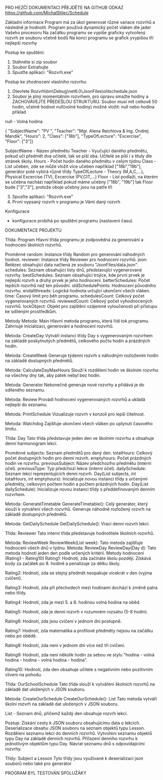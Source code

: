 PRO HEZČÍ DOKUMENTACI PŘEJDĚTE NA GITHUB ODKAZ
https://github.com/MichalStilec/Schedule

Základní informace
Program má za úkol generovat různé variace rozvrhů a následně je hodnotit.
Program používá dynamický počet vláken dle jader Vašeho procesoru
Na začátku programu se vypíše graficky vytvořený rozvrh ze souboru včetně bodů
Na konci programu se grafick yvypíšou tři nejlepší rozvrhy

Postup ke spuštění:
1. Stáhněte si zip soubor
2. Soubor Extrahujte
3. Spusťte aplikaci: "Rozvrh.exe"


Postup ke zhodnocení vlastního rozvrhu:
1. Otevřete Rozvrh\bin\Debug\net6.0\JsonFiles\oldschedule.json
2. Soubor je plný momentálním rozvrhem, pro úpravu smažte hodiny a ZACHOVÁVEJTE PŘEDEŠLOU STRUKTURU. Soubor musí mít celkově 50 hodin, včetně hodnot null(volné hodiny)
možné vložit: null nebo hodina 
příklad

null - Volná hodina

{ "SubjectName": "PV ", "Teacher": "Mgr. Alena Reichlova & Ing. Ondrej Mandik", "Hours": 2, "Class": ["18b"], "TypeOfLecture": "Excercise", "Floor": ["3"]}

SubjectName - Název předmětu
Teacher - Vyučující daného předmětu, pokud učí předmět dva učitelé, tak se píší oba. Učitelé se píší i s tituly dle stránek školy.
Hours - Počet hodin daného předmětu v celým týdnu
Class - List učeben, zde se může vložit více učeben například ["18b","19b"], generátor poté vybírá různé třídy 
TypeOfLecture - Theory (M,A,C,...), Physical Excercise (TV), Excercise (PV,CIT,...)
Floor - List podlaží, na kterém se učebna nachází například pokud máme učebny ["18b", "19b"] tak Floor bude ["3","3"], protože oboje učebny jsou na patře tři



3. Spusťte aplikaci: "Rozvrh.exe"
4. První vypsaný rozvrh v programu je Vámi daný rozvrh


Konfigurace
-  konfigurace probíhá po spuštění programu (nastavení času)


DOKUMENTACE PROJEKTU

Třída: Program
Hlavní třída programu je zodpovědná za generování a hodnocení školních rozvrhů.

Proměnné
random: Instance třídy Random pro generování náhodných hodnot.
reviewer: Instance třídy Reviewer pro hodnocení rozvrhů.
json: Řetězec obsahující data načtená ze souboru "JsonFiles/data.json".
schedules: Seznam obsahující listy dnů, představující vygenerované rozvrhy.
bestSchedules: Seznam obsahující trojice, kde první prvek je nejlepší rozvrh a druhý prvek je jeho hodnocení.
betterSchedules: Počet lepších rozvrhů než ten původní.
oldSchedulePoints: Hodnocení původního rozvrhu.
endallthreads: Logická hodnota určující ukončení všech vláken.
time: Časový limit pro běh programu.
schedulesCount: Celkový počet vygenerovaných rozvrhů.
reviewedCount: Celkový počet vyhodnocených rozvrhů.
lockObject: Objekt pro zajištění vzájemné vyloučenosti při přístupu ke sdíleným prostředkům.

Metody
Metoda: Main
Hlavní metoda programu, která řídí tok programu. Zahrnuje inicializaci, generování a hodnocení rozvrhů.

Metoda: CreateDay
Vytváří instanci třídy Day s vygenerovaným rozvrhem na základě poskytnutých předmětů, celkového počtu hodin a prázdných hodin.

Metoda: CreateWeek
Generuje týdenní rozvrh s náhodným rozložením hodin na základě dostupných předmětů.

Metoda: CalculateDayMaxHours
Slouží k rozdělení hodin ve školním rozvrhu na všechny dny tak, aby pátek nebyl bez hodin.

Metoda: Generator
Nekonečně generuje nové rozvrhy a přidává je do sdíleného seznamu.

Metoda: Review
Provádí hodnocení vygenerovaných rozvrhů a ukládá nejlepší do seznamu.

Metoda: PrintSchedule
Vizualizuje rozvrh v konzoli pro lepší čitelnost.

Metoda: Watchdog
Zajišťuje ukončení všech vláken po uplynutí časového limitu.


Třída: Day
Tato třída představuje jeden den ve školním rozvrhu a obsahuje denní harmonogram lekcí.

Proměnné
subjects: Seznam předmětů pro daný den.
totalHours: Celkový počet dostupných hodin pro denní rozvrh.
emptyhours: Počet prázdných hodin ve rozvrhu.
previousSubject: Název předchozího předmětu (interní účel).
previousType: Typ předchozí lekce (interní účel).
dailySchedule: Seznam lekcí reprezentujících denní rozvrh.
Day(List<Subject> subjects, int totalHours, int emptyhours): Inicializuje novou instanci třídy s určenými předměty, celkovým počtem hodin a počtem prázdných hodin.
Day(List<Lesson> dailySchedule): Inicializuje novou instanci třídy s předdefinovaným denním rozvrhem.

Metoda: GenerateTimetable
GenerateTimetable(): Celý generátor, který slouží k vytváření všech rozvrhů. Generuje náhodně rozložený rozvrh na základě dostupných předmětů.

Metoda: GetDailySchedule
GetDailySchedule(): Vrací denní rozvrh lekcí.


Třída: Reviewer
Tato interní třída představuje hodnotitele školních rozvrhů.

Metoda: ReviewWeek
ReviewWeek(List<Day> week): Tato metoda zajišťuje hodnocení všech dnů v týdnu.
Metoda: ReviewDay
ReviewDay(Day d): Tato metoda hodnotí jeden den podle určených kritérií.
Metody hodnocení (Rating1 - Rating10)
Rating1: Hodnotí, zda začínáte školu později. Získává body za začátek po 8. hodině a penalizuje za délku školy.

Rating2: Hodnotí, zda se stejný předmět neopakuje vícekrát v den (vyjma cvičení).

Rating3: Hodnotí, zda při přechodech mezi hodinami dochází k změně patra nebo třídy.

Rating4: Hodnotí, zda je mezi 5. a 8. hodinou volná hodina na oběd.

Rating5: Hodnotí, zda je denní rozvrh v rozumném rozsahu (5-8 hodin).

Rating6: Hodnotí, zda jsou cvičení v jednom dni postupně.

Rating7: Hodnotí, zda matematika a profilové předměty nejsou na začátku nebo po obědě.

Rating8: Hodnotí, zda není v jednom dni více než tři cvičení.

Rating9: Hodnotí, zda není několik hodin za sebou ve stylu "hodina - volná hodina - hodina - volná hodina - hodina".

Rating10: Hodnotí, zda den obsahuje učitele s negativním nebo pozitivním vlivem na pohodu.



Třída: OurSchoolSchedule
Tato třída slouží k vytváření školních rozvrhů na základě dat uložených v JSON souboru.

Metoda: CreateOurSchedule
CreateOurSchedule(): List<Day>
Tato metoda vytváří školní rozvrh na základě dat uložených v JSON souboru.

List<Day> - Seznam dnů, přičemž každý den obsahuje rozvrh lekcí.

Postup:
Získání cesty k JSON souboru obsahujícímu data o lekcích.
Deserializace obsahu JSON souboru na seznam objektů typu Lesson.
Rozdělení seznamu lekcí do denních rozvrhů.
Vytvoření seznamu objektů typu Day na základě denních rozvrhů.
Přiřazení denního rozvrhu k jednotlivým objektům typu Day.
Návrat seznamu dnů s odpovídajícími rozvrhy.


Třídy: Subject a Lesson
Tyto třídy jsou využívané k deserializaci json souborů nebo také pro generátor


PROGRAM BYL TESTOVÁN SPOLUŽÁKY